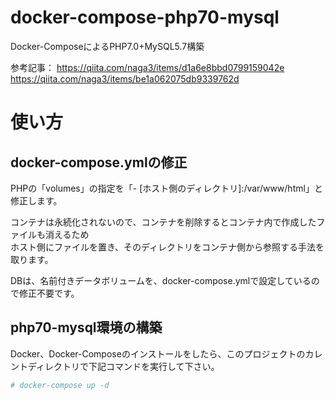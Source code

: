 # docker-compose-php70-mysql
Docker-ComposeによるPHP7.0+MySQL5.7構築

参考記事：
https://qiita.com/naga3/items/d1a6e8bbd0799159042e  
https://qiita.com/naga3/items/be1a062075db9339762d  

# 使い方

## docker-compose.ymlの修正

PHPの「volumes」の指定を「- [ホスト側のディレクトリ]:/var/www/html」と修正します。  
  
コンテナは永続化されないので、コンテナを削除するとコンテナ内で作成したファイルも消えるため  
ホスト側にファイルを置き、そのディレクトリをコンテナ側から参照する手法を取ります。  
  
DBは、名前付きデータボリュームを、docker-compose.ymlで設定しているので修正不要です。

## php70-mysql環境の構築
Docker、Docker-Composeのインストールをしたら、このプロジェクトのカレントディレクトリで下記コマンドを実行して下さい。  

```bash
# docker-compose up -d
```
